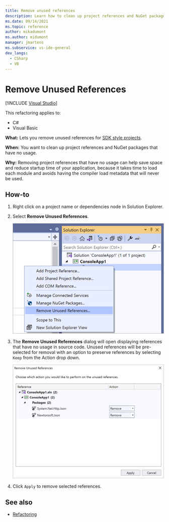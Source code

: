 ```yaml
---
title: Remove unused references
description: Learn how to clean up project references and NuGet packages that have no usage with the new Remove Unused References command.
ms.date: 09/14/2021
ms.topic: reference
author: mikadumont
ms.author: midumont
manager: jmartens
ms.subservice: vs-ide-general
dev_langs:
  - CSharp
  - VB
---
```

# Remove Unused References

 [!INCLUDE [Visual Studio](~/includes/applies-to-version/vs-windows-only.md)]

This refactoring applies to:

- C#
- Visual Basic

**What:** Lets you remove unused references for [SDK style projects](/dotnet/core/project-sdk/overview).

**When:** You want to clean up project references and NuGet packages that have no usage.

**Why:** Removing project references that have no usage can help save space and reduce startup time of your application, because it takes time to load each module and avoids having the compiler load metadata that will never be used.

## How-to

1. Right click on a project name or dependencies node in Solution Explorer.

2. Select **Remove Unused References**.

    ![Remove Unused References command](media/remove-unused-references-command.png)

3. The **Remove Unused References** dialog will open displaying references that have no usage in source code. Unused references will be pre-selected for removal with an option to preserve references by selecting `Keep` from the Action drop down.

    ![Remove Unused References dialog](media/remove-unused-references-dialog.png)

5. Click `Apply` to remove selected references.

## See also

- [Refactoring](../refactoring-in-visual-studio.md)